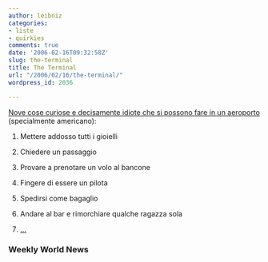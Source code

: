 ```yaml
---
author: leibniz
categories:
- liste
- quirkies
comments: true
date: '2006-02-16T09:32:58Z'
slug: the-terminal
title: The Terminal
url: "/2006/02/16/the-terminal/"
wordpress_id: 2036

---
```

[Nove cose curiose e decisamente idiote che si possono fare in un aeroporto](http://www.weeklyworldnews.com/features/how_to/61574) (specialmente americano):



	
  1. Mettere addosso tutti i gioielli

	
  2. Chiedere un passaggio

	
  3. Provare a prenotare un volo al bancone

	
  4. Fingere di essere un pilota

	
  5. Spedirsi come bagaglio

	
  6. Andare al bar e rimorchiare qualche ragazza sola

	
  7. [...](http://www.weeklyworldnews.com/features/how_to/61574)




### Weekly World News
